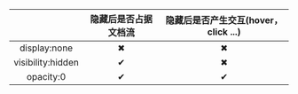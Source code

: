 |                   | 隐藏后是否占据文档流 | 隐藏后是否产生交互(hover，click ...) |
| :---------------: | :------------------: | :----------------------------------: |
|   display:none    |          ✖           |                  ✖                   |
| visibility:hidden |          ✔           |                  ✖                   |
|     opacity:0     |          ✔           |                  ✔                   |

